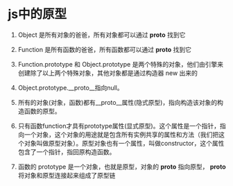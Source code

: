 # js中的原型

1. Object 是所有对象的爸爸，所有对象都可以通过 __proto__ 找到它

2. Function 是所有函数的爸爸，所有函数都可以通过 __proto__ 找到它

3. Function.prototype 和 Object.prototype 是两个特殊的对象，他们由引擎来创建除了以上两个特殊对象，其他对象都是通过构造器 new 出来的

4. Object.prototype.__proto__指向null。

5. 所有的对象(对象，函数)都有__proto__属性(隐式原型)，指向构造该对象的构造函数的原型。

6. 只有函数function才具有prototype属性(显式原型)。这个属性是一个指针，指向一个对象，这个对象的用途就是包含所有实例共享的属性和方法（我们把这个对象叫做原型对象）。原型对象也有一个属性，叫做constructor，这个属性包含了一个指针，指回原构造函数。

7. 函数的 prototype 是一个对象，也就是原型，对象的 __proto__ 指向原型， __proto__ 将对象和原型连接起来组成了原型链